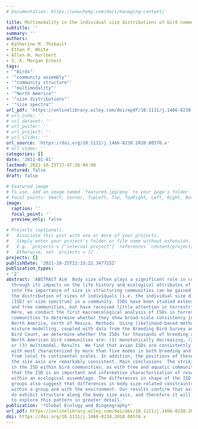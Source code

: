 ```yaml
---
# Documentation: https://wowchemy.com/docs/managing-content/

title: Multimodality in the individual size distributions of bird communities
subtitle: ''
summary: ''
authors:
- Katherine M. Thibault
- Ethan P. White
- Allen H. Hurlbert
- S. K. Morgan Ernest
tags:
- '"Birds"'
- '"community assembly"'
- '"community structure"'
- '"multimodality"'
- '"North America"'
- '"size distributions"'
- '"size spectra"'
url_pdf: 'https://onlinelibrary.wiley.com/doi/epdf/10.1111/j.1466-8238.2010.00576.x'
# url_code: ''
# url_dataset: ''
# url_poster: ''
# url_project: ''
# url_slides: ''
url_source: 'https://doi.org/10.1111/j.1466-8238.2010.00576.x'
# url_video: ''
categories: []
date: '2011-01-01'
lastmod: 2021-10-25T17:47:26-04:00
featured: false
draft: false

# Featured image
# To use, add an image named `featured.jpg/png` to your page's folder.
# Focal points: Smart, Center, TopLeft, Top, TopRight, Left, Right, BottomLeft, Bottom, BottomRight.
image:
  caption: ''
  focal_point: ''
  preview_only: false

# Projects (optional).
#   Associate this post with one or more of your projects.
#   Simply enter your project's folder or file name without extension.
#   E.g. `projects = ["internal-project"]` references `content/project/deep-learning/index.md`.
#   Otherwise, set `projects = []`.
projects: []
publishDate: '2021-10-25T22:15:22.347715Z'
publication_types:
- '2'
abstract: 'ABSTRACT Aim  Body size often plays a significant role in community assembly
  through its impacts on the life history and ecological attributes of species. Insight
  into the importance of size in structuring communities can be gained by examining
  the distribution of sizes of individuals [i.e. the individual size distribution
  (ISD) or size spectrum] in a community. ISDs have been studied extensively in aquatic
  and tree communities, but have received little attention in terrestrial animal communities.
  Here, we conduct the first macroecological analysis of ISDs in terrestrial animal
  communities to determine whether they show broad-scale consistency in shape. Location 
  North America, north of Mexico. Methods  Using likelihood-based methods and Gaussian
  mixture modelling, coupled with data from the Breeding Bird Survey and Christmas
  Bird Count, we determine whether the ISDs for thousands of breeding and wintering
  North American bird communities are: (1) monotonically decreasing, (2) unimodal
  or (3) multimodal. Results  We find that avian ISDs are consistently multimodal,
  with most characterized by more than five modes in both breeding and wintering communities
  from local to continental scales. In addition, the positions of these modes along
  the size axis are remarkably consistent. Main conclusions  The striking consistency
  in the ISD within bird communities, as with tree and aquatic communities, indicates
  that the ISD is an important and informative characterization of resource utilization
  within an ecological assemblage. The differences in shape of the ISD among these
  groups also suggest that differences in body size-related constraints affect interactions
  within a group and with the environment. Our results confirm that avian assemblages
  do exhibit structure along the body size axis, and therefore it will be fruitful
  to explore this pattern in greater detail.'
publication: '*Global Ecology and Biogeography*'
url_pdf: https://onlinelibrary.wiley.com/doi/abs/10.1111/j.1466-8238.2010.00576.x
doi: https://doi.org/10.1111/j.1466-8238.2010.00576.x
---
```

